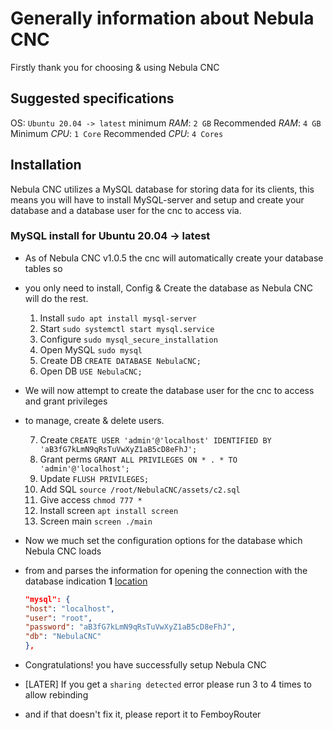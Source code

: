 # Generally information about Nebula CNC

 Firstly thank you for choosing & using Nebula CNC

## Suggested specifications

OS: `Ubuntu 20.04 -> latest`
minimum *RAM*: `2 GB`
Recommended *RAM*: `4 GB`
Minimum *CPU*: `1 Core`
Recommended *CPU*: `4 Cores`

## Installation

Nebula CNC utilizes a MySQL database for storing data for its clients, this means you will have to
install MySQL-server and setup and create your database and a database user for the cnc to access
via.


### MySQL install for **Ubuntu 20.04 -> latest**

 - As of Nebula CNC v1.0.5 the cnc will automatically create your database tables so
 - you only need to install, Config & Create the database as Nebula CNC will do the rest.

    1. Install         `sudo apt install mysql-server`
    2. Start           `sudo systemctl start mysql.service`
    3. Configure       `sudo mysql_secure_installation`
    4. Open MySQL      `sudo mysql`
    5. Create DB       `CREATE DATABASE NebulaCNC;`
    6. Open DB         `USE NebulaCNC;`
 
 - We will now attempt to create the database user for the cnc to access and grant privileges
 - to manage, create & delete users.
    
    7. Create          `CREATE USER 'admin'@'localhost' IDENTIFIED BY 'aB3fG7kLmN9qRsTuVwXyZ1aB5cD8eFhJ';`
    8. Grant perms     `GRANT ALL PRIVILEGES ON * . * TO 'admin'@'localhost';`
    9. Update          `FLUSH PRIVILEGES;`
    10. Add SQL        `source /root/NebulaCNC/assets/c2.sql`
    11. Give access    `chmod 777 *`
    12. Install screen `apt install screen`
    13. Screen main    `screen ./main`

 - Now we much set the configuration options for the database which Nebula CNC loads
 - from and parses the information for opening the connection with the database
    indication **1** [location](../assets/config.json) 
    ```json
    "mysql": {
    "host": "localhost",
    "user": "root",
    "password": "aB3fG7kLmN9qRsTuVwXyZ1aB5cD8eFhJ",
    "db": "NebulaCNC"
    },
    ```

 - Congratulations! you have successfully setup Nebula CNC
 - [LATER] If you get a `sharing detected` error please run 3 to 4 times to allow rebinding
 - and if that doesn't fix it, please report it to FemboyRouter
